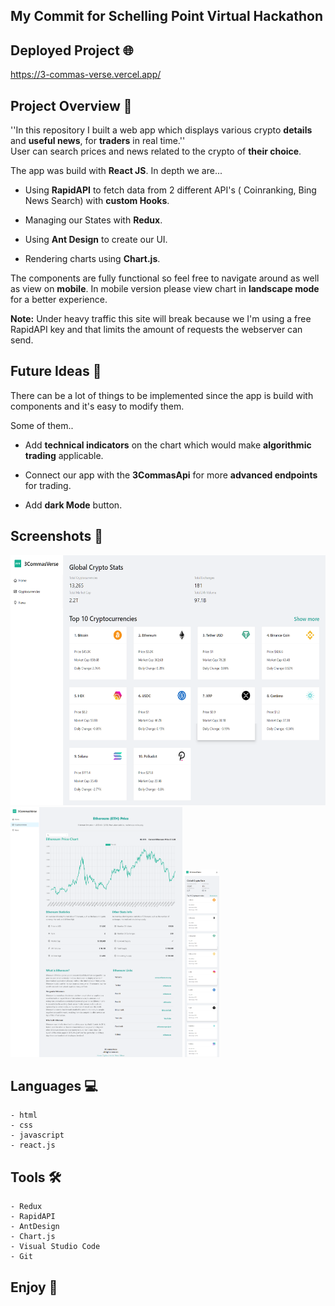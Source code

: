 ## My Commit for Schelling Point Virtual Hackathon

## Deployed Project 🌐

https://3-commas-verse.vercel.app/


## Project Overview 🚀

''In this repository I built a web app which displays various crypto **details** and **useful news**, for **traders** in real time.''<br>
User can search prices and news related to the crypto of **their choice**.


The app was build with **React JS**. In depth we are...

- Using **RapidAPI** to fetch data from 2 different API's ( Coinranking, Bing News Search) with **custom Hooks**.

- Managing our States with **Redux**.

- Using **Ant Design** to create our UI.

- Rendering charts using **Chart.js**.

The components are fully functional so feel free to navigate around as well as view on **mobile**. In mobile version please view chart in **landscape mode** for a better experience. 

**Note:** Under heavy traffic this site will break because we I'm using a free RapidAPI key and that limits the amount of requests the webserver can send.


## Future Ideas 💭

There can be a lot of things to be implemented since the app is build with components and it's easy to modify them.

Some of them..

- Add **technical indicators** on the chart which would make **algorithmic trading** applicable.

- Connect our app with the **3CommasApi** for more **advanced endpoints** for trading.

- Add **dark Mode** button.


## Screenshots 📸

<img src="/src/images/Homepage-desktop.png" alt="Alt text" title="Optional title" width=auto height="400">
<img src="/src/images/Chart-desktop.png" alt="Alt text" title="Optional title" width=auto height="400">
<img src="/src/images/Cryptos-mobile.png" alt="Alt text" title="Optional title" width=auto height="300">


## Languages 💻

```
- html
- css
- javascript
- react.js
```


## Tools 🛠

```
- Redux
- RapidAPI
- AntDesign
- Chart.js
- Visual Studio Code
- Git
```


## Enjoy 🙌
